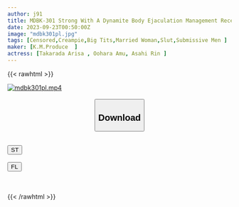 ```yaml
---
author: j91
title: MDBK-301 Strong With A Dynamite Body Ejaculation Management Received From An Ijiwaru Busty Wife Who Enjoys Erecting And Stopping Over And Over Again
date: 2023-09-23T00:50:00Z
image: "mdbk301pl.jpg"
tags: [Censored,Creampie,Big Tits,Married Woman,Slut,Submissive Men	]
maker: [K.M.Produce  ]
actress: [Takarada Arisa , Oohara Amu, Asahi Rin ]
---
```



{{< rawhtml >}}

<div class="video" data-videoid="8VmBy0GGOauoa0Q">
    <a href="javascript:;">
        <img src="https://my.j91.asia/posts/mdbk301pl/mdbk301pl.jpg" width="WIDTH" height="HEIGHT" alt="mdbk301pl.mp4" loading="lazy">
    </a>
</div>

<script type="text/javascript" src="https://j91.asia/asset/on-demand-st.js"></script>

<br>
  <link rel="stylesheet" href="https://j91.asia/asset/bs5.css">
  
  <center>
  <button class="btn btn-primary" type="button" data-bs-toggle="collapse" data-bs-target=".multi-collapse" aria-expanded="false" aria-controls="multiCollapseExample1 multiCollapseExample2"><h2>Download</h2></button></center>
</p>
<div class="row">
  <div class="col">
    <div class="collapse multi-collapse" id="multiCollapseExample1">
      <div class="card card-body">
	      	      <br>
<div class="buttons">  
<a href="https://streamtape.to/v/8VmBy0GGOauoa0Q"><button class="btn-hover color-3"><i class="fa fa-download"></i> ST</button></a></div>
    </div>
  </div>
</div>
  <div class="col">
    <div class="collapse multi-collapse" id="multiCollapseExample2">
      <div class="card card-body">
	      <br>
<div class="buttons">
    <a href="https://filelions.online/f/kn9ncyzk13kt"><button class="btn-hover color-9"><i class="fa fa-download"></i> FL</button></a></div>
<br><br>
      </div>
    </div>
  </div>
</div>

{{< /rawhtml >}}